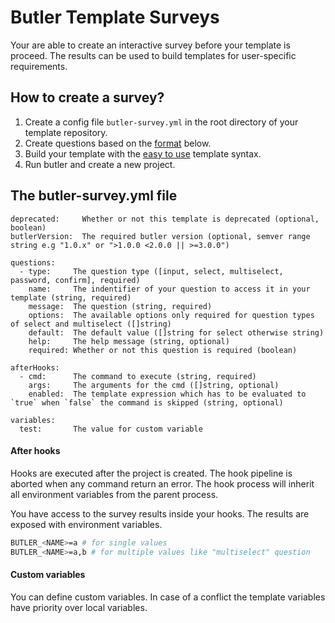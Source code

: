 # Butler Template Surveys

Your are able to create an interactive survey before your template is proceed. The results can be used to build templates for user-specific requirements.

## How to create a survey?

1. Create a config file `butler-survey.yml` in the root directory of your template repository.
2. Create questions based on the [format](#configuration) below.
3. Build your template with the [easy to use](/docs/templateSyntax.md#get-survey-results) template syntax.
4. Run butler and create a new project.

## The butler-survey.yml file

```
deprecated:     Whether or not this template is deprecated (optional, boolean)
butlerVersion:  The required butler version (optional, semver range string e.g "1.0.x" or ">1.0.0 <2.0.0 || >=3.0.0")

questions:
  - type:     The question type ([input, select, multiselect, password, confirm], required)
    name:     The indentifier of your question to access it in your template (string, required)
    message:  The question (string, required)
    options:  The available options only required for question types of select and multiselect ([]string)
    default:  The default value ([]string for select otherwise string)
    help:     The help message (string, optional)
    required: Whether or not this question is required (boolean)
    
afterHooks:
  - cmd:      The command to execute (string, required)
    args:     The arguments for the cmd ([]string, optional)
    enabled:  The template expression which has to be evaluated to `true` when `false` the command is skipped (string, optional)

variables:
  test:       The value for custom variable
```

#### After hooks
Hooks are executed after the project is created. The hook pipeline is aborted when any command return an error.
The hook process will inherit all environment variables from the parent process.

You have access to the survey results inside your hooks. The results are exposed with environment variables.

```sh
BUTLER_<NAME>=a # for single values
BUTLER_<NAME>=a,b # for multiple values like "multiselect" question
```


#### Custom variables
You can define custom variables. In case of a conflict the template variables have priority over local variables.

